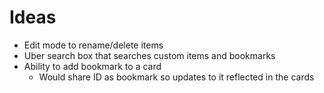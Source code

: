 # Ideas
* Edit mode to rename/delete items
* Uber search box that searches custom items and bookmarks
* Ability to add bookmark to a card
  * Would share ID as bookmark so updates to it reflected in the cards

